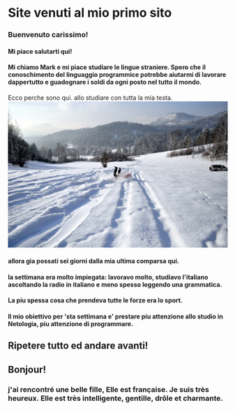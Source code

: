 # Site venuti al mio primo sito
### Buenvenuto carissimo!
#### Mi piace salutarti qui!
#### Mi chiamo Mark e mi piace studiare le lingue straniere. Spero che il conoschimento del linguaggio programmice potrebbe aiutarmi di lavorare dappertutto e guadognare i soldi da ogni posto nel tutto il mondo.
Ecco perche sono qui. allo studiare con tutta la mia testa.
![sono in nevica](/DSC_0368.jpg)
#### allora gia possati sei giorni dalla mia ultima comparsa qui.
#### la settimana era molto impiegata: lavoravo molto, studiavo l'italiano ascoltando la radio in italiano e meno spesso leggendo una grammatica.
#### La piu spessa cosa che prendeva tutte le forze era lo sport.
#### Il mio obiettivo per 'sta settimana e' prestare piu attenzione allo studio in Netologia, piu attenzione di programmare. 
## Ripetere tutto ed andare avanti!

## Bonjour!
### j'ai rencontré une belle fille, Elle est française. Je suis très heureux. Elle est très intelligente, gentille, drôle et charmante.